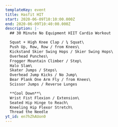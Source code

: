 ```yaml
---
templateKey: event
title: Hasfit HIT
start: 2020-06-09T10:10:00.000Z
end: 2020-06-09T10:40:00.000Z
description: |-
  ## 30 Minute No Equipment HIIT Cardio Workout

  Squat + High Knee Clap / ¼ Squat\
  Push Up, Row, Row / from Knees\
  Kickstand Skier Swing Hops / Skier Swing Hops\
  Overhead Punches\
  Frogger Mountain Climber / Step\
  Halo Slam\
  Skater Jumps / Steps\
  Overhead Jump Kicks / No Jump\
  Bear Plank One Arm Fly / from Knees\
  Scissor Jumps / Reverse Lunges

  **Cool Down**\
  Wrist Fist Flexion / Extension\
  Seated Hip Hinge to Reach\
  Kneeling Hip Flexor Stretch\
  Thread the Needle
yt_id: en7hZhAUon0
---
```

